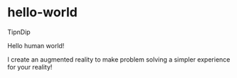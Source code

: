 # hello-world
TipnDip

Hello human world!

I create an augmented reality to make problem solving a simpler experience for your reality!
